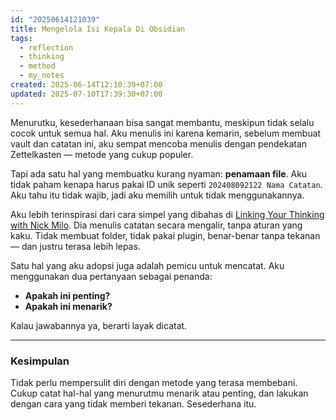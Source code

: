 ```yaml
---
id: "20250614121039"
title: Mengelola Isi Kepala Di Obsidian
tags:
  - reflection
  - thinking
  - method
  - my_notes
created: 2025-06-14T12:10:39+07:00
updated: 2025-07-10T17:39:30+07:00
---
```


Menurutku, kesederhanaan bisa sangat membantu, meskipun tidak selalu cocok untuk semua hal. Aku menulis ini karena kemarin, sebelum membuat vault dan catatan ini, aku sempat mencoba menulis dengan pendekatan Zettelkasten — metode yang cukup populer.

Tapi ada satu hal yang membuatku kurang nyaman: **penamaan file**. Aku tidak paham kenapa harus pakai ID unik seperti `202408092122 Nama Catatan`. Aku tahu itu tidak wajib, jadi aku memilih untuk tidak menggunakannya.

Aku lebih terinspirasi dari cara simpel yang dibahas di [Linking Your Thinking with Nick Milo](https://youtu.be/c6wXmkmt8WM?feature=shared). Dia menulis catatan secara mengalir, tanpa aturan yang kaku. Tidak membuat folder, tidak pakai plugin, benar-benar tanpa tekanan — dan justru terasa lebih lepas.

Satu hal yang aku adopsi juga adalah pemicu untuk mencatat. Aku menggunakan dua pertanyaan sebagai penanda:

- **Apakah ini penting?**
- **Apakah ini menarik?**

Kalau jawabannya ya, berarti layak dicatat.

---

### Kesimpulan

Tidak perlu mempersulit diri dengan metode yang terasa membebani. Cukup catat hal-hal yang menurutmu menarik atau penting, dan lakukan dengan cara yang tidak memberi tekanan. Sesederhana itu.
